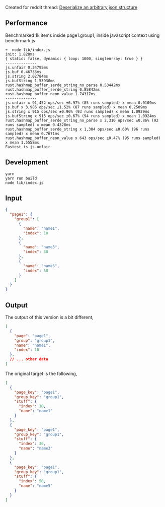 Created for reddit thread: [Deserialize an arbitrary json structure](https://www.reddit.com/r/rust/comments/fyevnx/deserialize_an_arbitrary_json_structure/)

## Performance

Benchmarked 1k items inside page1.group1, inside javascript context using benchrmark.js

```
➜  node lib/index.js 
init: 1.828ms
{ static: false, dynamic: { loop: 1000, singleArray: true } }
--------------
js.unfair 0.34795ms
js.buf 0.46733ms
js.string 2.02784ms
js.bufString 1.53930ms
rust.hashmap_buffer_serde_string_no_parse 0.53442ms
rust.hashmap_buffer_serde_string 0.85842ms
rust.hashmap_buffer_neon_value 1.74317ms
--------------
js.unfair x 91,452 ops/sec ±6.97% (85 runs sampled) x mean 0.0109ms
js.buf x 3,986 ops/sec ±1.52% (87 runs sampled) x mean 0.2509ms
js.string x 915 ops/sec ±0.96% (93 runs sampled) x mean 1.0929ms
js.bufString x 915 ops/sec ±0.67% (94 runs sampled) x mean 1.0924ms
rust.hashmap_buffer_serde_string_no_parse x 2,310 ops/sec ±0.86% (92 runs sampled) x mean 0.4328ms
rust.hashmap_buffer_serde_string x 1,304 ops/sec ±0.60% (96 runs sampled) x mean 0.7671ms
rust.hashmap_buffer_neon_value x 643 ops/sec ±0.47% (95 runs sampled) x mean 1.5558ms
Fastest is js.unfair
```

## Development

```
yarn
yarn run build
node lib/index.js
```

## Input

```json
{
  "page1": {
    "group1": [
      {
        "name": "name1",
        "index": 10
      },
      {
        "name": "name3",
        "index": 30
      },
      {
        "name": "name5",
        "index": 50
      }
    ]
  }
}
```

## Output

The output of this version is a bit different,

```json
[
  {
    "page": "page1",
    "group": "group1",
    "name": "name1",
    "index": 10
  },
  // ... other data
]
```

The original target is the following,
```json
[
  {
    "page_key": "page1",
    "group_key": "group1",
    "stuff": {
      "index": 10,
      "name": "name1"
    }
  },
  {
    "page_key": "page1",
    "group_key": "group1",
    "stuff": {
      "index": 30,
      "name": "name3"
    }
  },
  {
    "page_key": "page1",
    "group_key": "group1",
    "stuff": {
      "index": 50,
      "name": "name5"
    }
  }
]
```
